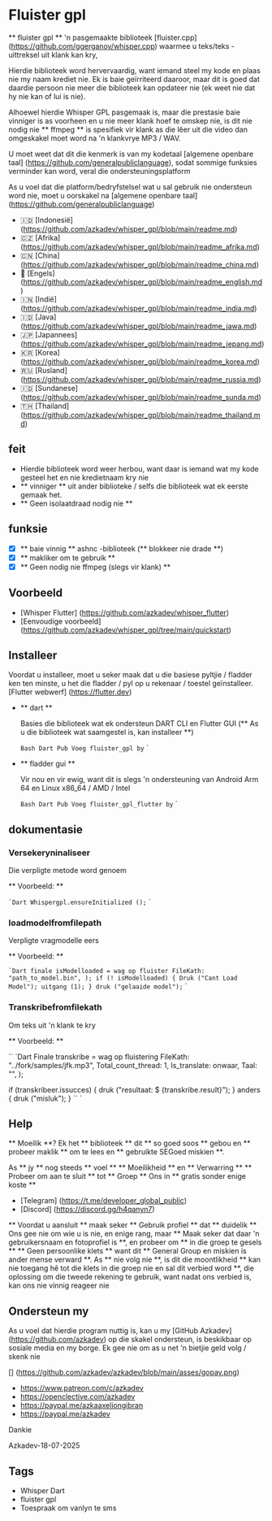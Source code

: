 # Fluister gpl 

** fluister gpl ** 'n pasgemaakte biblioteek [fluister.cpp] (https://github.com/ggerganov/whisper.cpp) waarmee u teks/teks -uittreksel uit klank kan kry,

Hierdie biblioteek word hervervaardig, want iemand steel my kode en plaas nie my naam krediet nie. Ek is baie geïrriteerd daaroor, maar dit is goed dat daardie persoon nie meer die biblioteek kan opdateer nie (ek weet nie dat hy nie kan of lui is nie).

Alhoewel hierdie Whisper GPL pasgemaak is, maar die prestasie baie vinniger is as voorheen en u nie meer klank hoef te omskep nie, is dit nie nodig nie ** ffmpeg ** is spesifiek vir klank as die lêer uit die video dan omgeskakel moet word na 'n klankvrye MP3 / WAV.

U moet weet dat dit die kenmerk is van my kodetaal [algemene openbare taal] (https://github.com/generalpubliclanguage), sodat sommige funksies verminder kan word, veral die ondersteuningsplatform

As u voel dat die platform/bedryfstelsel wat u sal gebruik nie ondersteun word nie, moet u oorskakel na [algemene openbare taal] (https://github.com/generalpubliclanguage)

- 🇮🇩 [Indonesië] (https://github.com/azkadev/whisper_gpl/blob/main/readme.md)
- 🇨🇿 [Afrika] (https://github.com/azkadev/whisper_gpl/blob/main/readme_afrika.md)
- 🇨🇳 [China] (https://github.com/azkadev/whisper_gpl/blob/main/readme_china.md)
- 🏴󠁧󠁢󠁥󠁮󠁧󠁿 [Engels] (https://github.com/azkadev/whisper_gpl/blob/main/readme_english.md)
- 🇮🇳 [Indië] (https://github.com/azkadev/whisper_gpl/blob/main/readme_india.md)
- 🇮🇩 [Java] (https://github.com/azkadev/whisper_gpl/blob/main/readme_jawa.md)
- 🇯🇵 [Japannees] (https://github.com/azkadev/whisper_gpl/blob/main/readme_jepang.md)
- 🇰🇷 [Korea] (https://github.com/azkadev/whisper_gpl/blob/main/readme_korea.md)
- 🇷🇺 [Rusland] (https://github.com/azkadev/whisper_gpl/blob/main/readme_russia.md)
- 🇮🇩 [Sundanese] (https://github.com/azkadev/whisper_gpl/blob/main/readme_sunda.md)
- 🇹🇭 [Thailand] (https://github.com/azkadev/whisper_gpl/blob/main/readme_thailand.md)

## feit

- Hierdie biblioteek word weer herbou, want daar is iemand wat my kode gesteel het en nie kredietnaam kry nie
- ** vinniger ** uit ander biblioteke / selfs die biblioteek wat ek eerste gemaak het.
- ** Geen isolaatdraad nodig nie **

## funksie

- [x] ** baie vinnig ** ashnc -biblioteek (** blokkeer nie drade **)
- [x] ** makliker om te gebruik **
- [x] ** Geen nodig nie ffmpeg (slegs vir klank) **

## Voorbeeld

- [Whisper Flutter] (https://github.com/azkadev/whisper_flutter)
- [Eenvoudige voorbeeld] (https://github.com/azkadev/whisper_gpl/tree/main/quickstart)

## Installeer

Voordat u installeer, moet u seker maak dat u die basiese pyltjie / fladder ken ten minste, u het die fladder / pyl op u rekenaar / toestel geïnstalleer. [Flutter webwerf] (https://flutter.dev)

- ** dart **
  
  Basies die biblioteek wat ek ondersteun DART CLI en Flutter GUI (** As u die biblioteek wat saamgestel is, kan installeer **)

  `` Bash
  Dart Pub Voeg fluister_gpl by
  `` `

- ** fladder gui **
  
  Vir nou en vir ewig, want dit is slegs 'n ondersteuning van Android Arm 64 en Linux x86_64 / AMD / Intel

  `` Bash
  Dart Pub Voeg fluister_gpl_flutter by
  `` `

## dokumentasie

### Versekeryninaliseer

Die verpligte metode word genoem

** Voorbeeld: **

`` `Dart
  Whispergpl.ensureInitialized ();
`` `


### loadmodelfromfilepath

Verpligte vragmodelle eers

** Voorbeeld: **

`` `Dart
  finale isModelloaded = wag op fluister
    FileKath: "path_to_model.bin",
  );
  if (! isModelloaded) {
    Druk ("Cant Load Model");
    uitgang (1);
  }
  druk ("gelaaide model");
`` `

### Transkribefromfilekath

Om teks uit 'n klank te kry

** Voorbeeld: **

`` `Dart
  Finale transkribe = wag op fluistering
    FileKath: "../fork/samples/jfk.mp3",
    Total_count_thread: 1,
    Is_translate: onwaar,
    Taal: "",
  );
  
  if (transkribeer.issucces) {
    druk ("resultaat: $ {transkribe.result}");
  } anders {
    druk ("misluk");
  }
`` `


## Help

** Moeilik **? Ek het ** biblioteek ** dit ** so goed soos ** gebou en ** probeer maklik ** om te lees en ** gebruikte SEGoed miskien **. 

As ** jy ** nog steeds ** voel ** ** Moeilikheid ** en ** Verwarring ** ** Probeer om aan te sluit ** tot ** Groep ** Ons in ** gratis sonder enige koste **

- [Telegram] (https://t.me/developer_global_public)
- [Discord] (https://discord.gg/h4qanyn7)

** Voordat u aansluit ** maak seker ** Gebruik profiel ** dat ** duidelik ** Ons gee nie om wie u is nie, en enige rang, maar ** Maak seker dat daar 'n gebruikersnaam en fotoprofiel is **, en probeer om ** in die groep te gesels ** ** Geen persoonlike klets ** want dit ** General Group en miskien is ander mense verward **. As ** nie volg nie **, is dit die moontlikheid ** kan nie toegang hê tot die klets in die groep nie en sal dit verbied word **, die oplossing om die tweede rekening te gebruik, want nadat ons verbied is, kan ons nie vinnig reageer nie

## Ondersteun my

As u voel dat hierdie program nuttig is, kan u my [GitHub Azkadev] (https://github.com/azkadev) op die skakel ondersteun, is beskikbaar op sosiale media en my borge. Ek gee nie om as u net 'n bietjie geld volg / skenk nie

[] (https://github.com/azkadev/azkadev/blob/main/asses/gopay.png)

- https://www.patreon.com/c/azkadev
- https://openclective.com/azkadev
- https://paypal.me/azkaaxeliongibran
- https://paypal.me/azkadev

Dankie

Azkadev-18-07-2025

## Tags

- Whisper Dart
- fluister gpl 
- Toespraak om vanlyn te sms